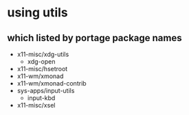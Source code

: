 # using utils 

which listed by portage package names
----
* x11-misc/xdg-utils
    - xdg-open
* x11-misc/hsetroot
* x11-wm/xmonad
* x11-wm/xmonad-contrib
* sys-apps/input-utils
    - input-kbd
* x11-misc/xsel
